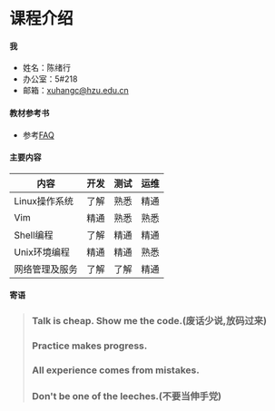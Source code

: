 # 课程介绍

#### 我

- 姓名：陈绪行
- 办公室：5#218
- 邮箱：xuhangc@hzu.edu.cn

#### 教材参考书

- 参考[FAQ](./FAQ/FAQ.md)

#### 主要内容

| 内容           | 开发 | 测试 | 运维 |
| -------------- | ---- | ---- | ---- |
| Linux操作系统  | 了解 | 熟悉 | 精通 |
| Vim            | 精通 | 熟悉 | 熟悉 |
| Shell编程      | 了解 | 精通 | 精通 |
| Unix环境编程   | 精通 | 精通 | 熟悉 |
| 网络管理及服务 | 了解 | 了解 | 精通 |

#### 寄语

> ### Talk is cheap. Show me the code.(废话少说,放码过来)
>
> ### Practice makes progress.
>
> ### All experience comes from mistakes.
>
> ### Don't be one of the leeches.(不要当伸手党)